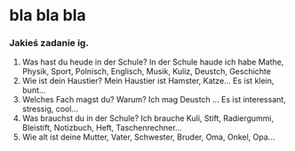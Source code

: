 # bla bla bla
### Jakieś zadanie ig.
1. Was hast du heude in der Schule? In der Schule haude ich habe Mathe, Physik, Sport, Polnisch, Englisch, Musik, Kuliz, Deustch, Geschichte
2. Wie ist dein Haustier? Mein Haustier ist Hamster, Katze... Es ist klein, bunt...
3. Welches Fach magst du? Warum? Ich mag Deustch ... Es ist interessant, stressig, cool...
4. Was brauchst du in der Schule? Ich brauche Kuli, Stift, Radiergummi, Bleistift, Notizbuch, Heft, Taschenrechner...
5. Wie alt ist deine Mutter, Vater, Schwester, Bruder, Oma, Onkel, Opa... 
